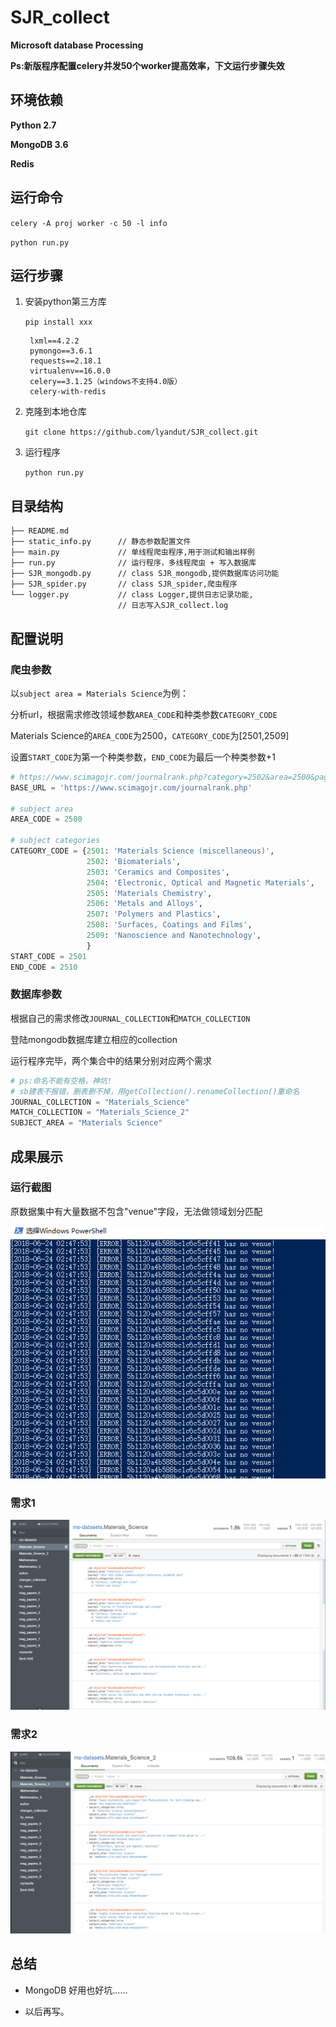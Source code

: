 SJR_collect
===
**Microsoft database Processing**

**Ps:新版程序配置celery并发50个worker提高效率，下文运行步骤失效**

## 环境依赖
**Python 2.7**

**MongoDB 3.6**

**Redis**

## 运行命令

`celery -A proj worker -c 50 -l info`

`python run.py`

## 运行步骤

1. 安装python第三方库
   
   `pip install xxx`
   
   ```
    lxml==4.2.2
    pymongo==3.6.1
	requests==2.18.1
	virtualenv==16.0.0
	celery==3.1.25（windows不支持4.0版）
	celery-with-redis
   ```

2. 克隆到本地仓库
   
   `git clone https://github.com/lyandut/SJR_collect.git` 

3. 运行程序
   
   `python run.py`

## 目录结构
```
├── README.md           
├── static_info.py      // 静态参数配置文件 
├── main.py             // 单线程爬虫程序,用于测试和输出样例
├── run.py              // 运行程序，多线程爬虫 + 写入数据库
├── SJR_mongodb.py      // class SJR_mongodb,提供数据库访问功能
├── SJR_spider.py       // class SJR_spider,爬虫程序
└── logger.py           // class Logger,提供日志记录功能,
                        // 日志写入SJR_collect.log          
```

## 配置说明
### 爬虫参数

以`subject area = Materials Science`为例：

分析url，根据需求修改领域参数`AREA_CODE`和种类参数`CATEGORY_CODE`

Materials Science的`AREA_CODE`为2500，`CATEGORY_CODE`为[2501,2509]

设置`START_CODE`为第一个种类参数，`END_CODE`为最后一个种类参数+1

```python
# https://www.scimagojr.com/journalrank.php?category=2502&area=2500&page=2&total_size=91
BASE_URL = 'https://www.scimagojr.com/journalrank.php'

# subject area
AREA_CODE = 2500

# subject categories
CATEGORY_CODE = {2501: 'Materials Science (miscellaneous)',
                 2502: 'Biomaterials',
                 2503: 'Ceramics and Composites',
                 2504: 'Electronic, Optical and Magnetic Materials',
                 2505: 'Materials Chemistry',
                 2506: 'Metals and Alloys',
                 2507: 'Polymers and Plastics',
                 2508: 'Surfaces, Coatings and Films',
                 2509: 'Nanoscience and Nanotechnology',
                 }
START_CODE = 2501
END_CODE = 2510

```

### 数据库参数

根据自己的需求修改`JOURNAL_COLLECTION`和`MATCH_COLLECTION`

登陆mongodb数据库建立相应的collection

运行程序完毕，两个集合中的结果分别对应两个需求

```python
# ps:命名不能有空格，神坑!
# sb建表不报错，删表删不掉，用getCollection().renameCollection()重命名
JOURNAL_COLLECTION = "Materials_Science"
MATCH_COLLECTION = "Materials_Science_2"
SUBJECT_AREA = "Materials Science"
```

## 成果展示
### 运行截图
原数据集中有大量数据不包含"venue"字段，无法做领域划分匹配

![Alt text](https://github.com/lyandut/SJR_collect/blob/master/Screenshots/run.PNG)
### 需求1
![Alt text](https://github.com/lyandut/SJR_collect/blob/master/Screenshots/demand1.PNG)
### 需求2
![Alt text](https://github.com/lyandut/SJR_collect/blob/master/Screenshots/demand2.PNG)

## 总结

- MongoDB 好用也好坑……

- 以后再写。
